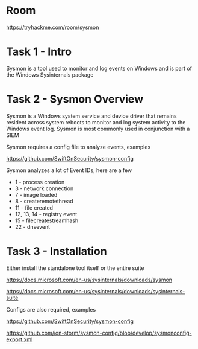 # Room
https://tryhackme.com/room/sysmon

# Task 1 - Intro
Sysmon is a tool used to monitor and log events on Windows and is part of the Windows Sysinternals package

# Task 2 - Sysmon Overview
Sysmon is a Windows system service and device driver that remains resident across system reboots to monitor and log system activity to the Windows event log.  Sysmon is most commonly used in conjunction with a SIEM

Sysmon requires a config file to analyze events, examples

https://github.com/SwiftOnSecurity/sysmon-config

Sysmon analyzes a lot of Event IDs, here are a few
* 1 - process creation
* 3 - network connection
* 7 - image loaded
* 8 - createremotethread
* 11 - file created
* 12, 13, 14 - registry event
* 15 - filecreatestreamhash
* 22 - dnsevent

# Task 3 - Installation
Either install the standalone tool itself or the entire suite

https://docs.microsoft.com/en-us/sysinternals/downloads/sysmon

https://docs.microsoft.com/en-us/sysinternals/downloads/sysinternals-suite

Configs are also required, examples

https://github.com/SwiftOnSecurity/sysmon-config

https://github.com/ion-storm/sysmon-config/blob/develop/sysmonconfig-export.xml

